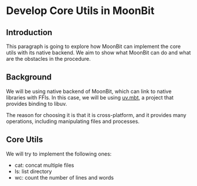 # Develop Core Utils in MoonBit

## Introduction

This paragraph is going to explore how MoonBit can implement the core utils with
its native backend. We aim to show what MoonBit can do and what are the
obstacles in the procedure.

## Background

We will be using native backend of MoonBit, which can link to native libraries
with FFIs. In this case, we will be using [uv.mbt](https://mooncakes.io/docs/tonyfettes/uv), a project that provides
binding to libuv.

The reason for choosing it is that it is cross-platform, and it provides many
operations, including manipulating files and processes.

## Core Utils

We will try to implement the following ones:

- cat: concat multiple files
- ls: list directory
- wc: count the number of lines and words
